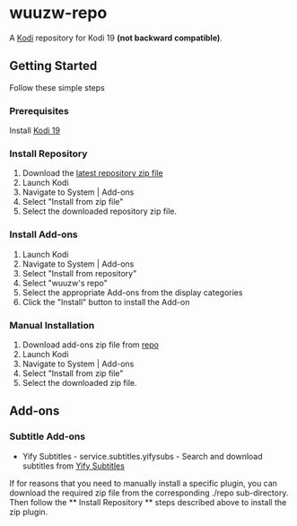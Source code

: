 # wuuzw-repo

A [Kodi] repository for Kodi 19 **(not backward compatible)**.

## Getting Started

Follow these simple steps

### Prerequisites

Install [Kodi 19][Kodi]

### Install Repository

1. Download the [latest repository zip file][repository.wuuzw.zip]
2. Launch Kodi
3. Navigate to System | Add-ons
4. Select "Install from zip file"
5. Select the downloaded repository zip file.

### Install Add-ons

1. Launch Kodi
2. Navigate to System | Add-ons
3. Select "Install from repository"
4. Select "wuuzw's repo"
5. Select the appropriate Add-ons from the display categories
6. Click the "Install" button to install the Add-on

### Manual Installation

1. Download add-ons zip file from [repo]
2. Launch Kodi
3. Navigate to System | Add-ons
4. Select "Install from zip file"
5. Select the downloaded zip file.

## Add-ons

### Subtitle Add-ons

* Yify Subtitles - service.subtitles.yifysubs - Search and download subtitles from [Yify Subtitles]


If for reasons that you need to manually install a specific plugin, you can download the required zip file from the corresponding ./repo sub-directory. Then follow the ** Install Repository ** steps described above to install the zip plugin.

[Yify Subtitles]: https://yifysubtitles.org
[Kodi]: https://kodi.tv/
[repository.wuuzw.zip]: https://github.com/wuuzw/wuuzw-repo/raw/main/repo/repository.wuuzw/repository.wuuzw-0.0.1.zip
[repo]: repo/
